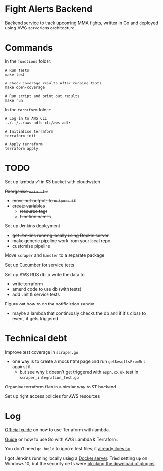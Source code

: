 # Fight Alerts Backend

Backend service to track upcoming MMA fights, written in Go and deployed using AWS serverless architecture.

# Commands

In the `functions` folder:

```
# Run tests
make test

# Check coverage results after running tests
make open-coverage

# Run script and print out results
make run
```

In the `terraform` folder:

```
# Log in to AWS CLI
../../../aws-adfs-cli/aws-adfs

# Initialise terraform
terraform init

# Apply terraform
terraform apply
```

# TODO

~~Set up lambda v1 in S3 bucket with cloudwatch~~

~~Reorganise `main.tf`...~~
- ~~move out outputs to `outputs.tf`~~
- ~~create variables~~
    - ~~resource tags~~
    - ~~function names~~

Set up Jenkins deployment
- ~~get Jenkins running locally using Docker server~~
- make generic pipeline work from your local repo
- customise pipeline

Move `scraper` and `handler` to a separate package

Set up Cucumber for service tests

Set up AWS RDS db to write the data to
- write terraform
- amend code to use db (with tests)
- add unit & service tests

Figure out how to do the notificiation sender
- maybe a lambda that continuosly checks the db and if it's close to event, it gets triggered

# Technical debt

Improve test coverage in `scraper.go`
- one way is to create a mock html page and run `getResultsFromUrl` against it
    - but see why it doesn't get triggered with `espn.co.uk` test in `scraper_integration_test.go`

Organise terraform files in a similar way to ST backend

Set up right access policies for AWS resources

# Log

[Official guide](https://learn.hashicorp.com/tutorials/terraform/lambda-api-gateway) on how to use Terraform with lambda.

[Guide]((https://levelup.gitconnected.com/setup-your-go-lambda-and-deploy-with-terraform-9105bda2bd18)) on how to use Go with AWS Lambda & Terraform.

You don't need `go build` to ignore test files; it [already does so](https://stackoverflow.com/a/65844817/7874516).

I got Jenkins running locally using a [Docker server](https://www.jenkins.io/doc/book/installing/docker/). Tried setting up on Windows 10, but the security certs were [blocking the download of plugins](https://stackoverflow.com/questions/24563694/jenkins-unable-to-find-valid-certification-path-to-requested-target-error-whil#:~:text=That%20error%20is%20a%20common,is%20a%20Self-Signed%20Certificate).